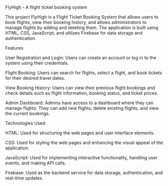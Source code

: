 FlyHigh - A flight ticket booking system

This project FlyHigh is a Flight Ticket Booking System that allows users to book flights, view their booking history, and allows administrators to manage flights by adding and deleting them. The application is built using HTML, CSS, JavaScript, and utilizes Firebase for data storage and authentication.

Features

User Registration and Login: Users can create an account or log in to the system using their credentials.

Flight Booking: Users can search for flights, select a flight, and book tickets for their desired travel dates.

View Booking History: Users can view their previous flight bookings and check details such as flight information, booking status, and ticket prices.

Admin Dashboard: Admins have access to a dashboard where they can manage flights. They can add new flights, delete existing flights, and view the current bookings.

Technologies Used


HTML: Used for structuring the web pages and user interface elements.

CSS: Used for styling the web pages and enhancing the visual appeal of the application.

JavaScript: Used for implementing interactive functionality, handling user events, and making API calls.

Firebase: Used as the backend service for data storage, authentication, and real-time updates.
